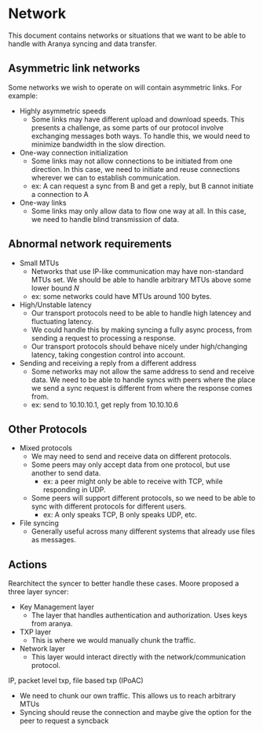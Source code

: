 # Network

This document contains networks or situations that we want to be able to handle with Aranya syncing and data transfer. 


## Asymmetric link networks

Some networks we wish to operate on will contain asymmetric links. For example:

- Highly asymmetric speeds
    - Some links may have different upload and download speeds. This presents a challenge, as some parts of our protocol involve exchanging messages both ways. To handle this, we would need to minimize bandwidth in the slow direction.
- One-way connection initialization
    - Some links may not allow connections to be initiated from one direction. In this case, we need to initiate and reuse connections wherever we can to establish communication.
    - ex: A can request a sync from B and get a reply, but B cannot initiate a connection to A
- One-way links
    - Some links may only allow data to flow one way at all. In this case, we need to handle blind transmission of data.


## Abnormal network requirements

- Small MTUs
    - Networks that use IP-like communication may have non-standard MTUs set. We should be able to handle arbitrary MTUs above some lower bound $N$
    - ex: some networks could have MTUs around 100 bytes.
- High/Unstable latency
    - Our transport protocols need to be able to handle high latencey and fluctuating latency.
    - We could handle this by making syncing a fully async process, from sending a request to processing a response.
    - Our transport protocols should behave nicely under high/changing latency, taking congestion control into account.
- Sending and receiving a reply from a different address
    - Some networks may not allow the same address to send and receive data. We need to be able to handle syncs with peers where the place we send a sync request is different from where the response comes from.
    - ex: send to 10.10.10.1, get reply from 10.10.10.6

## Other Protocols

- Mixed protocols
    - We may need to send and receive data on different protocols.
    - Some peers may only accept data from one protocol, but use another to send data.
        - ex: a peer might only be able to receive with TCP, while responding in UDP.
    - Some peers will support different protocols, so we need to be able to sync with different protocols for different users.
        - ex: A only speaks TCP, B only speaks UDP, etc.
- File syncing
    - Generally useful across many different systems that already use files as messages.


## Actions

Rearchitect the syncer to better handle these cases. Moore proposed a three layer syncer:

- Key Management layer
    - The layer that handles authentication and authorization. Uses keys from aranya.
- TXP layer
    - This is where we would manually chunk the traffic.
- Network layer
    - This layer would interact directly with the network/communication protocol.



IP, packet level txp, file based txp (IPoAC)


- We need to chunk our own traffic. This allows us to reach arbitrary MTUs
- Syncing should reuse the connection and maybe give the option for the peer to request a syncback